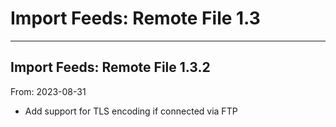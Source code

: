 # Import Feeds: Remote File 1.3


---

## Import Feeds: Remote File 1.3.2
From: 2023-08-31

* Add support for TLS encoding if connected via FTP
